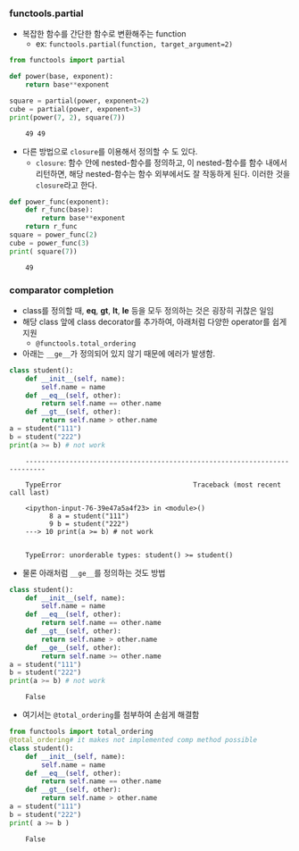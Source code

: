 
### functools.partial

- 복잡한 함수를 간단한 함수로 변환해주는 function
    - ex: `functools.partial(function, target_argument=2)`

```python
from functools import partial

def power(base, exponent):
    return base**exponent

square = partial(power, exponent=2)
cube = partial(power, exponent=3)
print(power(7, 2), square(7))
```

```
    49 49
```

- 다른 방법으로 `closure`를 이용해서 정의할 수 도 있다. 
    - `closure`: 함수 안에 nested-함수를 정의하고, 이 nested-함수를 함수 내에서 리턴하면, 해당 nested-함수는 함수 외부에서도 잘 작동하게 된다. 이러한 것을 `closure`라고 한다. 


```python
def power_func(exponent):
    def r_func(base):
        return base**exponent
    return r_func
square = power_func(2)
cube = power_func(3)
print( square(7))
```

```
    49
```

### comparator completion 

- class를 정의할 때, __eq__, __gt__, __lt__, __le__ 등을 모두 정의하는 것은 굉장히 귀찮은 일임
- 해당 class 앞에 class decorator를 추가하여, 아래처럼 다양한 operator를 쉽게 지원
    - `@functools.total_ordering`
- 아래는 `__ge__`가 정의되어 있지 않기 때문에 에러가 발생함. 


```python
class student():
    def __init__(self, name):
        self.name = name
    def __eq__(self, other):
        return self.name == other.name
    def __gt__(self, other):
        return self.name > other.name
a = student("111")
b = student("222")
print(a >= b) # not work 
```

```
    ---------------------------------------------------------------------------

    TypeError                                 Traceback (most recent call last)

    <ipython-input-76-39e47a5a4f23> in <module>()
          8 a = student("111")
          9 b = student("222")
    ---> 10 print(a >= b) # not work
    

    TypeError: unorderable types: student() >= student()
```

- 물론 아래처럼 `__ge__`를 정의하는 것도 방법


```python
class student():
    def __init__(self, name):
        self.name = name
    def __eq__(self, other):
        return self.name == other.name
    def __gt__(self, other):
        return self.name > other.name
    def __ge__(self, other):
        return self.name >= other.name
a = student("111")
b = student("222")
print(a >= b) # not work 
```

```
    False
```

- 여기서는 `@total_ordering`를 첨부하여 손쉽게 해결함


```python
from functools import total_ordering
@total_ordering# it makes not implemented comp method possible
class student():
    def __init__(self, name):
        self.name = name
    def __eq__(self, other):
        return self.name == other.name
    def __gt__(self, other):
        return self.name > other.name
a = student("111")
b = student("222")
print( a >= b )
```

```
    False
```
